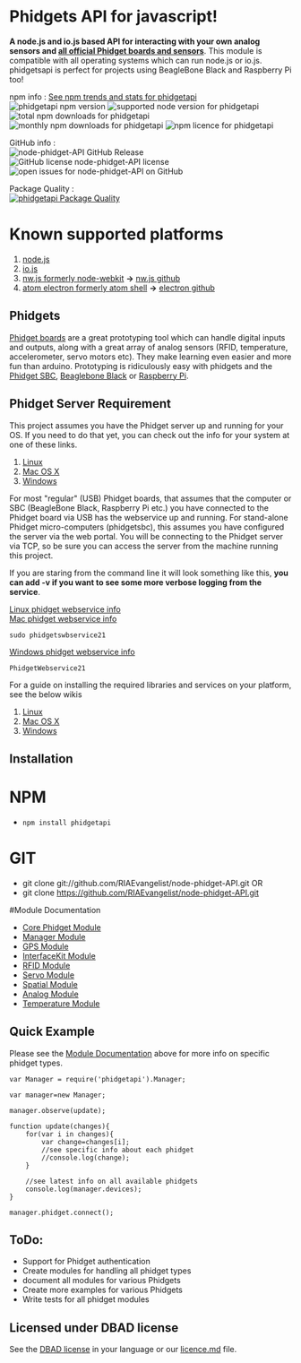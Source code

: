 # Phidgets API for javascript!
__A node.js and io.js based API for interacting with your own analog sensors and [all official Phidget boards and sensors](http://www.phidgets.com/)__. This module is compatible with all operating systems which can run node.js or io.js. phidgetsapi is perfect for projects using BeagleBone Black and Raspberry Pi too!

npm info :  [See npm trends and stats for phidgetapi](http://npm-stat.com/charts.html?package=phidgetapi&author=&from=&to=)  
![phidgetapi npm version](https://img.shields.io/npm/v/phidgetapi.svg) ![supported node version for phidgetapi](https://img.shields.io/node/v/phidgetapi.svg) ![total npm downloads for phidgetapi](https://img.shields.io/npm/dt/phidgetapi.svg) ![monthly npm downloads for phidgetapi](https://img.shields.io/npm/dm/phidgetapi.svg) ![npm licence for phidgetapi](https://img.shields.io/npm/l/phidgetapi.svg)

GitHub info :  
![node-phidget-API GitHub Release](https://img.shields.io/github/release/RIAEvangelist/node-phidget-API.svg) ![GitHub license node-phidget-API license](https://img.shields.io/github/license/RIAEvangelist/node-phidget-API.svg) ![open issues for node-phidget-API on GitHub](https://img.shields.io/github/issues/RIAEvangelist/node-phidget-API.svg)

Package Quality :  
[![phidgetapi Package Quality](http://npm.packagequality.com/badge/phidgetapi.png)](https://www.npmjs.com/package/phidgetapi)  

# Known supported platforms

1. [node.js](https://nodejs.org)
2. [io.js](https://iojs.org/en/index.html)
3. [nw.js formerly node-webkit](http://nwjs.io/) __->__ [nw.js github](https://github.com/nwjs/nw.js)
4. [atom electron formerly atom shell](http://electron.atom.io/) __->__ [electron github](https://github.com/atom/electron)

## Phidgets
[Phidget boards](https://www.phidgets.com/) are a great prototyping tool which can handle digital inputs and outputs, along with a great array of analog sensors (RFID, temperature, accelerometer, servo motors etc). They make learning even easier and more fun than arduino. Prototyping is ridiculously easy with phidgets and the [Phidget SBC](http://www.phidgets.com/products.php?category=21), [Beaglebone Black](http://www.adafruit.com/category/75?gclid=CJHs6o38yscCFYlafgodfKUEvQ) or [Raspberry Pi](http://www.adafruit.com/category/105).

## Phidget Server Requirement
This project assumes you have the Phidget server up and running for your OS. If you need to do that yet, you can check out the info for your system at one of these links.

1. [Linux](http://www.phidgets.com/docs/OS_-_Linux)
2. [Mac OS X](http://www.phidgets.com/docs/OS_-_OS_X)
3. [Windows](http://www.phidgets.com/docs/OS_-_Windows)


For most "regular" (USB) Phidget boards, that assumes that the computer or SBC (BeagleBone Black, Raspberry Pi etc.) you have connected to the Phidget board via USB has the webservice up and running.  For stand-alone Phidget micro-computers (phidgetsbc), this assumes you have configured the server via the web portal.  You will be connecting to the Phidget server via TCP, so be sure you can access the server from the machine running this project.

If you are staring from the command line it will look something like this, __you can add -v if you want to see some more verbose logging from the service__.

[Linux phidget webservice info](http://www.phidgets.com/docs/OS_-_Linux#Using_the_WebService)  
[Mac phidget webservice info](http://www.phidgets.com/docs/OS_-_OS_X#Using_the_WebService)

    sudo phidgetswbservice21

[Windows  phidget webservice info](http://www.phidgets.com/docs/OS_-_Windows#Using_the_WebService)

    PhidgetWebservice21

For a guide on installing the required libraries and services on your platform, see the below wikis

1. [Linux](http://www.phidgets.com/docs/OS_-_Linux)
2. [Mac OS X](http://www.phidgets.com/docs/OS_-_OS_X)
3. [Windows](http://www.phidgets.com/docs/OS_-_Windows)

## Installation
# NPM
* ` npm install phidgetapi `


# GIT
* git clone git://github.com/RIAEvangelist/node-phidget-API.git
OR
* git clone https://github.com/RIAEvangelist/node-phidget-API.git

#Module Documentation
* [Core Phidget Module](https://github.com/RIAEvangelist/node-phidget-API/blob/master/docs/Phidget.md)
* [Manager Module](https://github.com/RIAEvangelist/node-phidget-API/blob/master/docs/Manager.md)
* [GPS Module](https://github.com/RIAEvangelist/node-phidget-API/blob/master/docs/GPS.md)
* [InterfaceKit Module](https://github.com/RIAEvangelist/node-phidget-API/blob/master/docs/InterfaceKit.md)
* [RFID Module](https://github.com/RIAEvangelist/node-phidget-API/blob/master/docs/RFID.md)
* [Servo Module](https://github.com/RIAEvangelist/node-phidget-API/blob/master/docs/Servo.md)
* [Spatial Module](https://github.com/RIAEvangelist/node-phidget-API/blob/master/docs/Spatial.md)
* [Analog Module](https://github.com/RIAEvangelist/node-phidget-API/blob/master/docs/Analog.md)
* [Temperature Module](https://github.com/RIAEvangelist/node-phidget-API/blob/master/docs/Temperature.md)

## Quick Example
Please see the [Module Documentation](https://github.com/RIAEvangelist/node-phidget-API/tree/master/docs) above for more info on specific phidget types.

    var Manager = require('phidgetapi').Manager;

    var manager=new Manager;

    manager.observe(update);

    function update(changes){
        for(var i in changes){
            var change=changes[i];
            //see specific info about each phidget
            //console.log(change);
        }

        //see latest info on all available phidgets
        console.log(manager.devices);
    }

    manager.phidget.connect();

## ToDo:
* Support for Phidget authentication
* Create modules for handling all phidget types
* document all modules for various Phidgets
* Create more examples for various Phidgets
* Write tests for all phidget modules

## Licensed under DBAD license
See the [DBAD license](https://github.com/philsturgeon/dbad) in your language or our [licence.md](https://github.com/RIAEvangelist/node-phidget-API/blob/master/license.md) file.
